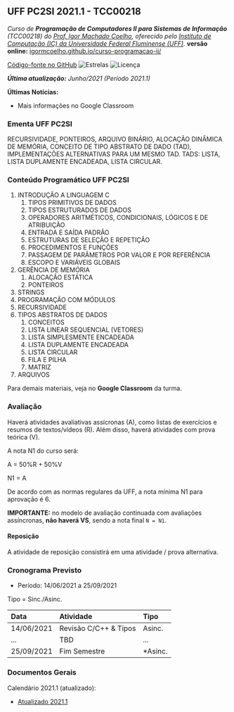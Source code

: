 ## UFF PC2SI 2021.1 - TCC00218

_Curso de **Programação de Computadores II para Sistemas de Informação** (TCC00218) do [Prof. Igor Machado Coelho](https://igormcoelho.github.io), oferecido pelo [Instituto de Computação (IC) da Universidade Federal Fluminense (UFF)](http://www.ic.uff.br)._ **versão online:** [igormcoelho.github.io/curso-programacao-ii/](https://igormcoelho.github.io/curso-programacao-ii/)

[Código-fonte no GitHub](https://github.com/igormcoelho/curso-programacao-ii)
![Estrelas](https://img.shields.io/github/stars/igormcoelho/curso-programacao-ii)
![Licença](https://img.shields.io/github/license/igormcoelho/curso-programacao-ii)

_**Última atualização:** Junho/2021 (Período 2021.1)_


**Últimas Notícias:**

- Mais informações no Google Classroom

### Ementa UFF PC2SI

RECURSIVIDADE, PONTEIROS, ARQUIVO BINÁRIO, ALOCAÇÃO DINÂMICA DE MEMÓRIA, CONCEITO DE TIPO ABSTRATO DE DADO (TAD), IMPLEMENTAÇÕES ALTERNATIVAS PARA UM MESMO TAD. TADS: LISTA, LISTA DUPLAMENTE ENCADEADA, LISTA CIRCULAR.


### Conteúdo Programático UFF PC2SI

1. INTRODUÇÃO A LINGUAGEM C
   1. TIPOS PRIMITIVOS DE DADOS
   2. TIPOS ESTRUTURADOS DE DADOS
   3. OPERADORES ARITMÉTICOS, CONDICIONAIS, LÓGICOS E DE ATRIBUIÇÃO
   4. ENTRADA E SAÍDA PADRÃO
   5. ESTRUTURAS DE SELEÇÃO E REPETIÇÃO
   6. PROCEDIMENTOS E FUNÇÕES
   7. PASSAGEM DE PARÂMETROS POR VALOR E POR REFERÊNCIA
   8. ESCOPO E VARIÁVEIS GLOBAIS
2. GERÊNCIA DE MEMÓRIA
   1. ALOCAÇÃO ESTÁTICA
   2. PONTEIROS
3. STRINGS
4. PROGRAMAÇÃO COM MÓDULOS
5. RECURSIVIDADE
6. TIPOS ABSTRATOS DE DADOS
   1. CONCEITOS
   2. LISTA LINEAR SEQUENCIAL (VETORES)
   3. LISTA SIMPLESMENTE ENCADEADA
   4. LISTA DUPLAMENTE ENCADEADA
   5. LISTA CIRCULAR
   6. FILA E PILHA
   7. MATRIZ
7. ARQUIVOS
 

Para demais materiais, veja no **Google Classroom** da turma.

### Avaliação

Haverá atividades avaliativas assícronas (A), como listas de exercícios e resumos de textos/vídeos (R). Além disso, haverá atividades com prova teórica (V).

A nota N1 do curso será:

A = 50%R + 50%V

N1 = A

De acordo com as normas regulares da UFF, a nota mínima N1 para aprovação é 6.

**IMPORTANTE:** no modelo de avaliação continuada com avaliações assíncronas, **não haverá VS**, sendo a nota final `N = N1`.

#### Reposição

A atividade de reposição consistirá em uma atividade / prova alternativa.

### Cronograma Previsto

- Período: 14/06/2021 a 25/09/2021

Tipo = Sinc./Asinc.

| Data       | Atividade                       | Tipo    |
| :---       |   :----                         | :---    |
| 14/06/2021 |  Revisão C/C++ & Tipos          |  Asinc. | 
| ...        |   TBD                           |  ...    |
| 25/09/2021 |  Fim Semestre                   |  *Asinc. |


### Documentos Gerais

Calendário 2021.1 (atualizado):
   - [Atualizado 2021.1](../files/uff-2021-1-2-calendarios.pdf)

